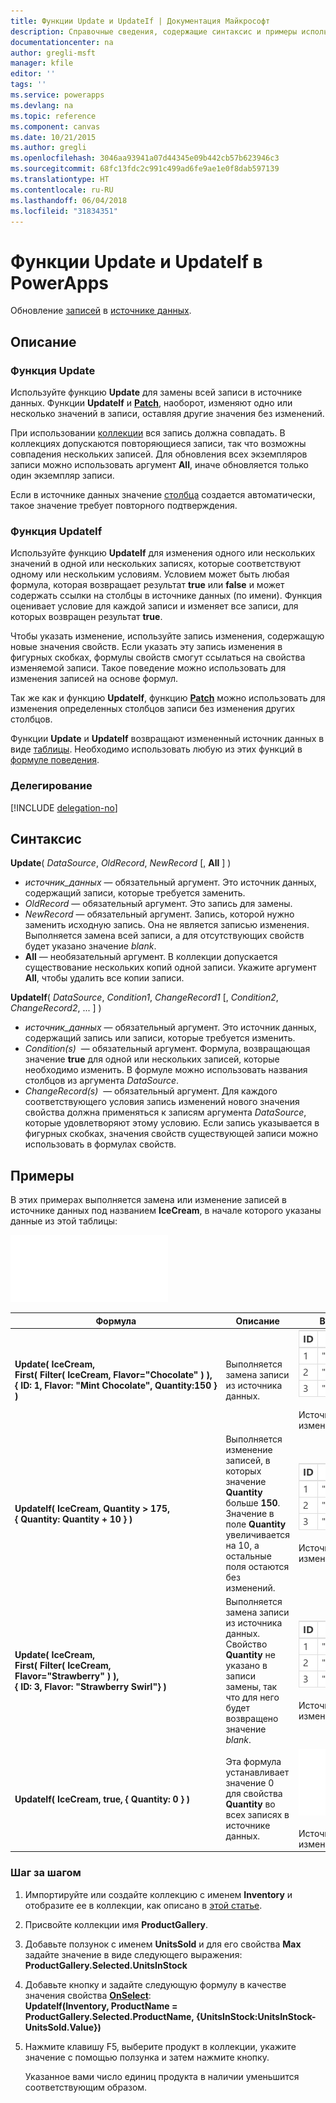 ```yaml
---
title: Функции Update и UpdateIf | Документация Майкрософт
description: Справочные сведения, содержащие синтаксис и примеры использования функций Update и UpdateIf в PowerApps
documentationcenter: na
author: gregli-msft
manager: kfile
editor: ''
tags: ''
ms.service: powerapps
ms.devlang: na
ms.topic: reference
ms.component: canvas
ms.date: 10/21/2015
ms.author: gregli
ms.openlocfilehash: 3046aa93941a07d44345e09b442cb57b623946c3
ms.sourcegitcommit: 68fc13fdc2c991c499ad6fe9ae1e0f8dab597139
ms.translationtype: HT
ms.contentlocale: ru-RU
ms.lasthandoff: 06/04/2018
ms.locfileid: "31834351"
---
```

# <a name="update-and-updateif-functions-in-powerapps"></a>Функции Update и UpdateIf в PowerApps
Обновление [записей](../working-with-tables.md#records) в [источнике данных](../working-with-data-sources.md).

## <a name="description"></a>Описание
### <a name="update-function"></a>Функция Update
Используйте функцию **Update** для замены всей записи в источнике данных. Функции **UpdateIf** и  **[Patch](function-patch.md)**, наоборот, изменяют одно или несколько значений в записи, оставляя другие значения без изменений.

При использовании [коллекции](../working-with-data-sources.md#collections) вся запись должна совпадать. В коллекциях допускаются повторяющиеся записи, так что возможны совпадения нескольких записей. Для обновления всех экземпляров записи можно использовать аргумент **All**, иначе обновляется только один экземпляр записи.

Если в источнике данных значение [столбца](../working-with-tables.md#columns) создается автоматически, такое значение требует повторного подтверждения.

### <a name="updateif-function"></a>Функция UpdateIf
Используйте функцию **UpdateIf** для изменения одного или нескольких значений в одной или нескольких записях, которые соответствуют одному или нескольким условиям. Условием может быть любая формула, которая возвращает результат **true** или **false** и может содержать ссылки на столбцы в источнике данных (по имени). Функция оценивает условие для каждой записи и изменяет все записи, для которых возвращен результат **true**.  

Чтобы указать изменение, используйте запись изменения, содержащую новые значения свойств. Если указать эту запись изменения в фигурных скобках, формулы свойств смогут ссылаться на свойства изменяемой записи. Такое поведение можно использовать для изменения записей на основе формул.

Так же как и функцию **UpdateIf**, функцию **[Patch](function-patch.md)** можно использовать для изменения определенных столбцов записи без изменения других столбцов.

Функции **Update** и **UpdateIf** возвращают измененный источник данных в виде [таблицы](../working-with-tables.md). Необходимо использовать любую из этих функций в [формуле поведения](../working-with-formulas-in-depth.md).

### <a name="delegation"></a>Делегирование
[!INCLUDE [delegation-no](../../../includes/delegation-no.md)]

## <a name="syntax"></a>Синтаксис
**Update**( *DataSource*, *OldRecord*, *NewRecord* [, **All** ] )

* *источник_данных* — обязательный аргумент. Это источник данных, содержащий записи, которые требуется заменить.
* *OldRecord* — обязательный аргумент. Это запись для замены.
* *NewRecord* — обязательный аргумент. Запись, которой нужно заменить исходную запись. Она не является записью изменения. Выполняется замена всей записи, а для отсутствующих свойств будет указано значение *blank*.
* **All** — необязательный аргумент. В коллекции допускается существование нескольких копий одной записи. Укажите аргумент **All**, чтобы удалить все копии записи.

**UpdateIf**( *DataSource*, *Condition1*, *ChangeRecord1* [, *Condition2*, *ChangeRecord2*, ... ] )

* *источник_данных* — обязательный аргумент. Это источник данных, содержащий запись или записи, которые требуется изменить.
* *Condition(s)*  — обязательный аргумент. Формула, возвращающая значение **true** для одной или нескольких записей, которые необходимо изменить.  В формуле можно использовать названия столбцов из аргумента *DataSource*.  
* *ChangeRecord(s)*  — обязательный аргумент.  Для каждого соответствующего условия запись изменений нового значения свойства должна применяться к записям аргумента *DataSource*, которые удовлетворяют этому условию. Если запись указывается в фигурных скобках, значения свойств существующей записи можно использовать в формулах свойств.

## <a name="examples"></a>Примеры
В этих примерах выполняется замена или изменение записей в источнике данных под названием **IceCream**, в начале которого указаны данные из этой таблицы:

![](media/function-update-updateif/icecream.png)

| Формула | Описание | Возвращаемый результат |
| --- | --- | --- |
| **Update(&nbsp;IceCream,<br>First(&nbsp;Filter(&nbsp;IceCream,&nbsp;Flavor="Chocolate"&nbsp;)&nbsp;), {&nbsp;ID:&nbsp;1,&nbsp;Flavor:&nbsp;"Mint&nbsp;Chocolate",&nbsp;Quantity:150&nbsp;} )** |Выполняется замена записи из источника данных. |<style> img { max-width: none } </style> ![](media/function-update-updateif/icecream-mint.png)<br><br>Источник данных **IceCream** изменен. |
| **UpdateIf(&nbsp;IceCream, Quantity > 175, {&nbsp;Quantity:&nbsp;Quantity&nbsp;+&nbsp;10&nbsp;} )** |Выполняется изменение записей, в которых значение **Quantity** больше **150**.  Значение в поле **Quantity** увеличивается на 10, а остальные поля остаются без изменений. |![](media/function-update-updateif/icecream-mint-plus10.png)<br><br>Источник данных **IceCream** изменен. |
| **Update(&nbsp;IceCream,<br>First(&nbsp;Filter(&nbsp;IceCream, Flavor="Strawberry"&nbsp;)&nbsp;),<br>{&nbsp;ID:&nbsp;3, Flavor:&nbsp;"Strawberry Swirl"} )** |Выполняется замена записи из источника данных. Свойство **Quantity** не указано в записи замены, так что для него будет возвращено значение *blank*. |![](media/function-update-updateif/icecream-mint-swirl.png)<br><br>Источник данных **IceCream** изменен. |
| **UpdateIf(&nbsp;IceCream, true, {&nbsp;Quantity:&nbsp;0&nbsp;} )** |Эта формула устанавливает значение 0 для свойства **Quantity** во всех записях в источнике данных. |![ ](./media/function-update-updateif/icecream-mint-zero.png)<br> <br>Источник данных **IceCream** изменен. |

### <a name="step-by-step"></a>Шаг за шагом
1. Импортируйте или создайте коллекцию с именем **Inventory** и отобразите ее в коллекции, как описано в [этой статье](../show-images-text-gallery-sort-filter.md).
2. Присвойте коллекции имя **ProductGallery**.
3. Добавьте ползунок с именем **UnitsSold** и для его свойства **Max** задайте значение в виде следующего выражения:<br>**ProductGallery.Selected.UnitsInStock**
4. Добавьте кнопку и задайте следующую формулу в качестве значения свойства **[OnSelect](../controls/properties-core.md)**:<br>**UpdateIf(Inventory, ProductName = ProductGallery.Selected.ProductName, {UnitsInStock:UnitsInStock-UnitsSold.Value})**
5. Нажмите клавишу F5, выберите продукт в коллекции, укажите значение с помощью ползунка и затем нажмите кнопку.
   
    Указанное вами число единиц продукта в наличии уменьшится соответствующим образом.

